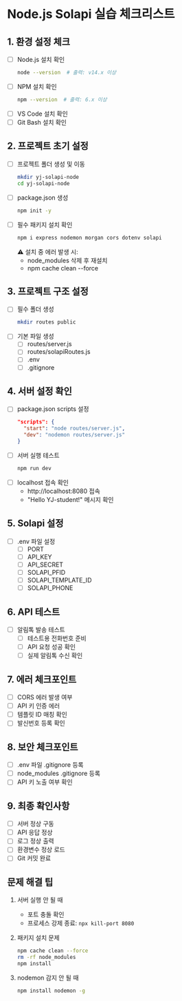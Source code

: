 # Node.js Solapi 실습 체크리스트

## 1. 환경 설정 체크
- [ ] Node.js 설치 확인
  ```bash
  node --version  # 출력: v14.x 이상
  ```
- [ ] NPM 설치 확인
  ```bash
  npm --version  # 출력: 6.x 이상
  ```
- [ ] VS Code 설치 확인
- [ ] Git Bash 설치 확인

## 2. 프로젝트 초기 설정
- [ ] 프로젝트 폴더 생성 및 이동
  ```bash
  mkdir yj-solapi-node
  cd yj-solapi-node
  ```
- [ ] package.json 생성
  ```bash
  npm init -y
  ```
- [ ] 필수 패키지 설치 확인
  ```bash
  npm i express nodemon morgan cors dotenv solapi
  ```
  ⚠️ 설치 중 에러 발생 시:
  - node_modules 삭제 후 재설치
  - npm cache clean --force
  
## 3. 프로젝트 구조 설정
- [ ] 필수 폴더 생성
  ```bash
  mkdir routes public
  ```
- [ ] 기본 파일 생성
  - [ ] routes/server.js
  - [ ] routes/solapiRoutes.js
  - [ ] .env
  - [ ] .gitignore

## 4. 서버 설정 확인
- [ ] package.json scripts 설정
  ```json
  "scripts": {
    "start": "node routes/server.js",
    "dev": "nodemon routes/server.js"
  }
  ```
- [ ] 서버 실행 테스트
  ```bash
  npm run dev
  ```
- [ ] localhost 접속 확인
  - http://localhost:8080 접속
  - "Hello YJ-student!" 메시지 확인

## 5. Solapi 설정
- [ ] .env 파일 설정
  - [ ] PORT
  - [ ] API_KEY
  - [ ] API_SECRET
  - [ ] SOLAPI_PFID
  - [ ] SOLAPI_TEMPLATE_ID
  - [ ] SOLAPI_PHONE

## 6. API 테스트
- [ ] 알림톡 발송 테스트
  - [ ] 테스트용 전화번호 준비
  - [ ] API 요청 성공 확인
  - [ ] 실제 알림톡 수신 확인

## 7. 에러 체크포인트
- [ ] CORS 에러 발생 여부
- [ ] API 키 인증 에러
- [ ] 템플릿 ID 매칭 확인
- [ ] 발신번호 등록 확인

## 8. 보안 체크포인트
- [ ] .env 파일 .gitignore 등록
- [ ] node_modules .gitignore 등록
- [ ] API 키 노출 여부 확인

## 9. 최종 확인사항
- [ ] 서버 정상 구동
- [ ] API 응답 정상
- [ ] 로그 정상 출력
- [ ] 환경변수 정상 로드
- [ ] Git 커밋 완료

## 문제 해결 팁
1. 서버 실행 안 될 때
   - 포트 충돌 확인
   - 프로세스 강제 종료: `npx kill-port 8080`

2. 패키지 설치 문제
   ```bash
   npm cache clean --force
   rm -rf node_modules
   npm install
   ```

3. nodemon 감지 안 될 때
   ```bash
   npm install nodemon -g
   ```
